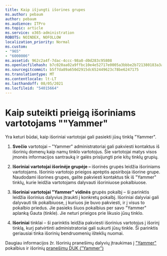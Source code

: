 ```yaml
---
title: Kaip išjungti išorines grupes
ms.author: pebaum
author: pebaum
ms.audience: ITPro
ms.topic: article
ms.service: o365-administration
ROBOTS: NOINDEX, NOFOLLOW
localization_priority: Normal
ms.custom:
- "965"
- "6000006"
ms.assetid: 962c2a4f-7dac-4ccc-98a8-d0d283c95808
ms.openlocfilehash: b7c020aa02a9ffbc10e4e52717e0005a3bbbe2b721380183a3a0c90387b1dd4d
ms.sourcegitcommit: b5f7da89a650d2915dc652449623c78be6247175
ms.translationtype: MT
ms.contentlocale: lt-LT
ms.lasthandoff: 08/05/2021
ms.locfileid: "54015664"
---
```

# <a name="how-to-give-access-to-external-users-in-yammer"></a>Kaip suteikti prieigą išoriniams vartotojams ""Yammer"

Yra keturi būdai, kaip išoriniai vartotojai gali pasiekti jūsų tinklą "Yammer".
  
1. **Svečio** vartotojai – "Yammer" administratoriai gali pakviesti kontaktus iš išorinių domenų kaip namų tinklo vartotojus. Šie vartotojai matys visos įmonės informacijos santrauką ir galės prisijungti prie kitų tinklų grupių.

2. **Išoriniai vartotojai išorinėje grupėje –** išorinės grupės leidžia išoriniams vartotojams. Išorinio vartotojo prieigos aprėptis apsiriboja išorine grupe. Naudodami išorines grupes, galite pakviesti kontaktus tik iš "Yammer" tinklų, kurie leidžia vartotojams dalyvauti išoriniuose pokalbiuose.

3. **Išoriniai vartotojai "Yammer" vidinės** grupės pokalbį – ši parinktis leidžia išorinius dalyvius įtraukti į konkretų pokalbį. Išoriniai dalyviai gali dalyvauti tik pokalbiuose, į kuriuos jie buvo pakviesti, ir į visus to pokalbio priedus. Jie pasieks šiuos pokalbius per savo "Yammer" aplanką Gauta (tinkle). Jie neturi prieigos prie likusio jūsų tinklo.

4. **Išoriniai** tinklai – ši parinktis leidžia pakviesti išorinius vartotojus į išorinį tinklą, kurį patvirtinti administratoriai gali sukurti jūsų tinkle. Ši parinktis geriausiai tinka išorinių bendruomenių išteklių nuomai.

Daugiau informacijos žr. Išorinių pranešimų dalyvių įtraukimas į ["Yammer"](https://docs.microsoft.com/yammer/work-with-external-users/add-external-participants) pokalbius ir išorinių [pranešimų DUK ("Yammer")](https://docs.microsoft.com/yammer/work-with-external-users/external-messaging-faq)
  